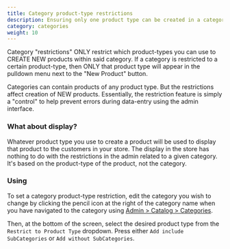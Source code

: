 ```yaml
---
title: Category product-type restrictions
description: Ensuring only one product type can be created in a category 
category: categories
weight: 10
---
```


Category "restrictions" ONLY restrict which product-types you can use to CREATE NEW products within said category.  If a category is restricted to a certain product-type, then ONLY that product type will appear in the pulldown menu next to the "New Product" button.

Categories can contain products of any product type. But the restrictions affect creation of NEW products.  Essentially, the restriction feature is simply a "control" to help prevent errors during data-entry using the admin interface.

### What about display?
Whatever product type you use to create a product will be used to display that product to the customers in your store.  The display in the store has nothing to do with the restrictions in the admin related to a given category. It's based on the product-type of the product, not the category.

### Using
To set a category product-type restriction, edit the category you wish to change
by clicking the pencil icon at the right of the category name when you have navigated to the category using [Admin > Catalog > Categories](/user/admin_pages/catalog/categories/).

Then, at the bottom of the screen, select the desired product type from the 
`Restrict to Product Type` dropdown.  Press either `Add include SubCategories`
or `Add without SubCategories`.

